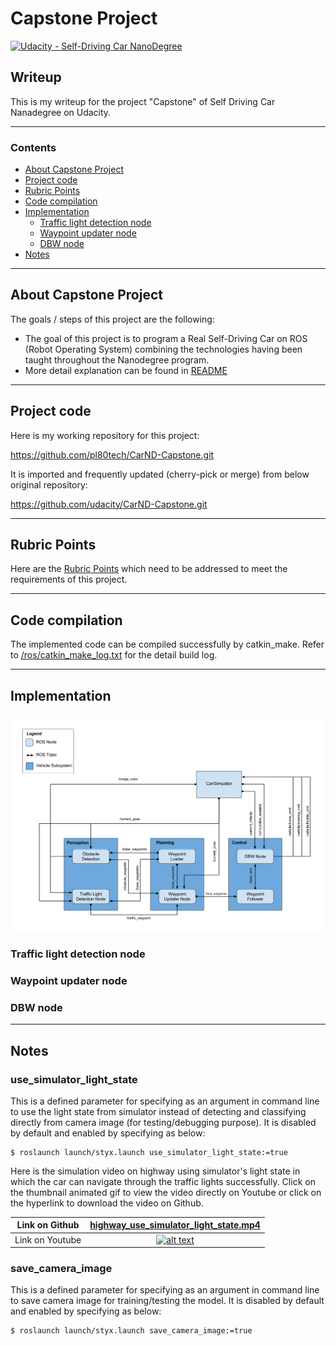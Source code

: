 # **Capstone Project** 
[![Udacity - Self-Driving Car NanoDegree](https://s3.amazonaws.com/udacity-sdc/github/shield-carnd.svg)](http://www.udacity.com/drive)

## Writeup

This is my writeup for the project "Capstone" of Self Driving Car Nanadegree on Udacity.

---

### Contents

* [About Capstone Project](#About-Capstone-Project)
* [Project code](#Project-code)
* [Rubric Points](#Rubric-Points)
* [Code compilation](#Code-compilation)
* [Implementation](#Implementation)
	* [Traffic light detection node](#Traffic-light-detection-node)
	* [Waypoint updater node](#Waypoint-updater-node)
	* [DBW node](#DBW-node)
* [Notes](#Notes)

[//]: # (Image References)

[architecture]: ./imgs/architecture.png "System Architecture Diagram"
[highway_sim_light_state]: ./video/highway_use_simulator_light_state.gif "Driving on highway using simulator light state"

---
## About Capstone Project

The goals / steps of this project are the following:

* The goal of this project is to program a Real Self-Driving Car on ROS (Robot Operating System) combining the technologies having been taught throughout the Nanodegree program.
* More detail explanation can be found in [README](https://github.com/pl80tech/CarND-Capstone/blob/master/README.md)

---
## Project code

Here is my working repository for this project:

https://github.com/pl80tech/CarND-Capstone.git

It is imported and frequently updated (cherry-pick or merge) from below original repository:

https://github.com/udacity/CarND-Capstone.git

---
## Rubric Points

Here are the [Rubric Points](https://review.udacity.com/#!/rubrics/1969/view) which need to be addressed to meet the requirements of this project.

---
## Code compilation

The implemented code can be compiled successfully by catkin_make. Refer to [/ros/catkin_make_log.txt](https://github.com/pl80tech/CarND-Capstone/blob/master/ros/catkin_make_log.txt) for the detail build log.

---
## Implementation

![alt text][architecture]

### Traffic light detection node

### Waypoint updater node

### DBW node

---
## Notes

### use_simulator_light_state

This is a defined parameter for specifying as an argument in command line to use the light state from simulator instead of detecting and classifying directly from camera image (for testing/debugging purpose). It is disabled by default and enabled by specifying as below:

```shell
$ roslaunch launch/styx.launch use_simulator_light_state:=true
```
Here is the simulation video on highway using simulator's light state in which the car can navigate through the traffic lights successfully. Click on the thumbnail animated gif to view the video directly on Youtube or click on the hyperlink to download the video on Github.

| Link on Github | [highway_use_simulator_light_state.mp4](https://github.com/pl80tech/CarND-Capstone/blob/master/video/highway_use_simulator_light_state.mp4) |
|:--------------:|:---------------:|
| Link on Youtube | [![alt text][highway_sim_light_state]](https://www.youtube.com/watch?v=5-mSSGskBSc) |

### save_camera_image

This is a defined parameter for specifying as an argument in command line to save camera image for training/testing the model. It is disabled by default and enabled by specifying as below:

```shell
$ roslaunch launch/styx.launch save_camera_image:=true
```